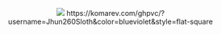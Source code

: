 <p align="center">
  <img src="https://github.com/user-attachments/assets/1cb89f07-5af9-4763-9ca7-4e396a0c7960">
  https://komarev.com/ghpvc/?username=Jhun260Sloth&color=blueviolet&style=flat-square
</p>
